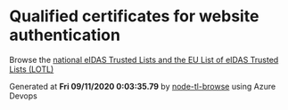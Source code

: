 # Qualified certificates for website authentication 
 Browse the [national eIDAS Trusted Lists and the EU List of eIDAS Trusted Lists (LOTL)](https://webgate.ec.europa.eu/tl-browser/#/) 
 
 
Generated at **Fri 09/11/2020  0:03:35.79** by [node-tl-browse](https://github.com/ymedlop/node-tl-browser) using Azure Devops 
